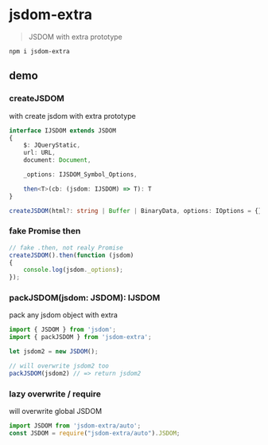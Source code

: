 # jsdom-extra

> JSDOM with extra prototype

`npm i jsdom-extra`

## demo

### createJSDOM

with create jsdom with extra prototype

```ts
interface IJSDOM extends JSDOM
{
	$: JQueryStatic,
	url: URL,
	document: Document,

	_options: IJSDOM_Symbol_Options,

	then<T>(cb: (jsdom: IJSDOM) => T): T
}

createJSDOM(html?: string | Buffer | BinaryData, options: IOptions = {})
```

### fake Promise then

```ts
// fake .then, not realy Promise
createJSDOM().then(function (jsdom)
{
	console.log(jsdom._options);
});
```

### packJSDOM(jsdom: JSDOM): IJSDOM

pack any jsdom object with extra

```ts
import { JSDOM } from 'jsdom';
import { packJSDOM } from 'jsdom-extra';

let jsdom2 = new JSDOM();

// will overwrite jsdom2 too
packJSDOM(jsdom2) // => return jsdom2
```

### lazy overwrite / require

will overwrite global JSDOM

```ts
import JSDOM from 'jsdom-extra/auto';
const JSDOM = require("jsdom-extra/auto").JSDOM;
```
